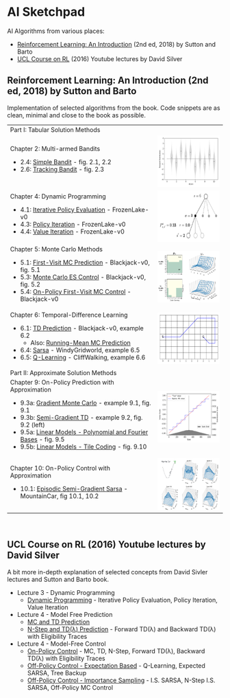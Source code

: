 <h1> AI Sketchpad </h1>

AI Algorithms from various places:

<ul>
  <li><a href="#rl-introduction">Reinforcement Learning: An Introduction</a> (2nd ed, 2018) by Sutton and Barto</li>
  <li><a href="#ucl-course-on-rl">UCL Course on RL</a> (2016) Youtube lectures by David Silver</li>
</ul>

<a name="rl-introduction"></a>
<h2> Reinforcement Learning: An Introduction (2nd ed, 2018) by Sutton and Barto </h2>

Implementation of selected algorithms from the book. Code snippets are as clean, minimal and close to the book as possible.

<table>
  <tr><td> Part I: Tabular Solution Methods <td/></tr>
 
  <tr>
    <td>
      <div>
        Chapter 2: Multi-armed Bandits
        <ul>
          <li> 2.4: <a href="RL_An_Introduction_2018/0204_Simple_Bandit.ipynb">Simple Bandit</a> - fig. 2.1, 2.2 </li>
          <li> 2.6: <a href="RL_An_Introduction_2018/0206_Tracking_Bandit.ipynb"> Tracking Bandit</a> - fig. 2.3 </li>
        </ul>
      </div>
    </td>
    <td style="border-color: white;">
      <img height="120" src="RL_An_Introduction_2018/assets/fig_0201.png"/>
    </td>
  </tr>

  <tr>
    <td>
      <div>
        Chapter 4: Dynamic Programming
        <ul>
          <li> 4.1: <a href="RL_An_Introduction_2018/0401_Iterative_Policy_Evaluation.ipynb">Iterative Policy Evaluation</a> - FrozenLake-v0 <!--gw 4.1 --> </li>
          <li> 4.3: <a href="RL_An_Introduction_2018/0403_Policy_Iteration.ipynb">Policy Iteration</a> - FrozenLake-v0 <!--gw, car-re, e4.2 f4.2 --> </li>
          <li> 4.4: <a href="RL_An_Introduction_2018/0404_Value_Iteration.ipynb">Value Iteration</a> - FrozenLake-v0 <!-- gambler problem, fig 4.3 --> </li>
        </ul>
      </div>
    </td>
    <td style="border-color: white;">
      <img height="120" src="RL_An_Introduction_2018/assets/0401_model_diagram.png"/>
    </td>
  </tr>
  
  
  <tr>
    <td>
      <div>
        Chapter 5: Monte Carlo Methods
        <ul>
          <li> 5.1: <a href="RL_An_Introduction_2018/0501_First_Visit_MC_Prediction.ipynb">First-Visit MC Prediction</a> - Blackjack-v0, fig. 5.1 </li>
          <li> 5.3: <a href="RL_An_Introduction_2018/0503_Monte_Carlo_ES_Control.ipynb">Monte Carlo ES Control</a> - Blackjack-v0, fig. 5.2 </li>
          <li> 5.4: <a href="RL_An_Introduction_2018/0504_On_Policy_First_Visit_MC_Control.ipynb">On-Policy First-Visit MC Control</a> - Blackjack-v0 </li>
        </ul>
      </div>
    </td>
    <td style="border-color: white;">
      <img height="120" src="RL_An_Introduction_2018/assets/fig_0503.png"/>
    </td>
  </tr>
  
  <tr>
    <td>
      <div>
        Chapter 6: Temporal-Difference Learning
        <ul>
          <li> 6.1: <a href="RL_An_Introduction_2018/0601_TD_Prediction.ipynb">TD Prediction</a> - Blackjack-v0, example 6.2 
              <ul><li> Also: <a href="RL_An_Introduction_2018/0601_TD_Prediction.ipynb">Running-Mean MC Prediction</a> </li></ul>
          </li>
          <li> 6.4: <a href="RL_An_Introduction_2018/0604_Sarsa.ipynb">Sarsa</a> - WindyGridworld, example 6.5 </li>
          <li> 6.5: <a href="RL_An_Introduction_2018/0605_Q_Learning.ipynb">Q-Learning</a> - CliffWalking, example 6.6 </li>
        </ul>
      </div>
    </td>
    <td style="border-color: white;">
      <img height="120" src="RL_An_Introduction_2018/assets/fig_0604a.png"/>
    </td>
  </tr>

  <tr><td> Part II: Approximate Solution Methods <td/></tr>
  
  <tr>
    <td>
      <div>
        Chapter 9: On-Policy Prediction with Approximation
        <ul>
          <li> 9.3a: <a href="RL_An_Introduction_2018/0903a_Gradient_MC.ipynb">Gradient Monte Carlo</a> - example 9.1, fig. 9.1 <!-- calc "true" --> </li>
          <li> 9.3b: <a href="RL_An_Introduction_2018/0903b_Semi_Gradient_TD.ipynb">Semi-Gradient TD</a> - example 9.2, fig. 9.2 (left) </li>
          <li> 9.5a: <a href="RL_An_Introduction_2018/0905a_LM_Poly_Fourier.ipynb">Linear Models - Polynomial and Fourier Bases</a> - fig. 9.5 </li>
          <li> 9.5b: <a href="RL_An_Introduction_2018/0905b_LM_Tile_Coding.ipynb">Linear Models - Tile Coding</a> - fig. 9.10 </li>
        </ul>
      </div>
    </td>
    <td style="border-color: white;">
      <img height="120" src="RL_An_Introduction_2018/assets/fig_0901.png"/>
    </td>
  </tr>
  
  <tr>
    <td>
      <div>
        Chapter 10: On-Policy Control with Approximation
        <ul>
          <li> 10.1: <a href="RL_An_Introduction_2018/1001_Episodic_Semi_Gradient_Sarsa.ipynb">Episodic Semi-Gradient Sarsa</a> - MountainCar, fig 10.1, 10.2 </li>
        </ul>
      </div>
    </td>
    <td style="border-color: white;">
      <img height="120" src="RL_An_Introduction_2018/assets/fig_1001.png"/>
    </td>
  </tr>

<!--
  <tr>
    <td>
      <div>
        Chapter Chapter
        <ul>
          <li> <a href=""></a> </li>
          <li> <a href=""></a> </li>
        </ul>
      </div>
    </td>
    <td style="border-color: white;">
      <img height="100" src=""/>
    </td>
  </tr>
-->
  
</table>


<!--
## Reinforcement Learning
### Reinforcement Learning: An Introduction (2nd ed, 2018) by Sutton and Barto
* Part I: Tabular Solution Methods
  * Chapter 2: Multi-armed Bandits
    * 2.4: [Simple Bandit](RL_An_Introduction_2018/0204_Simple_Bandit.ipynb) - fig. 2.1, 2.2
    * 2.6: [Tracking Bandit](RL_An_Introduction_2018/0206_Tracking_Bandit.ipynb) - fig. 2.3
  * Chapter 4: Dynamic Programming
    * 4.1: [Iterative Policy Evaluation](RL_An_Introduction_2018/0401_Iterative_Policy_Evaluation.ipynb) - FrozenLake-v0 
    * 4.3: [Policy Iteration](RL_An_Introduction_2018/0403_Policy_Iteration.ipynb) - FrozenLake-v0 
    * 4.4: [Value Iteration](RL_An_Introduction_2018/0404_Value_Iteration.ipynb) - FrozenLake-v0 
  * Chapter 5: Monte Carlo Methods
    * 5.1: [First-Visit MC Prediction](RL_An_Introduction_2018/0501_First_Visit_MC_Prediction.ipynb) - Blackjack-v0, fig. 5.1
    * 5.3: [Monte Carlo ES Control](RL_An_Introduction_2018/0503_Monte_Carlo_ES_Control.ipynb) - Blackjack-v0, fig. 5.2
    * 5.4: [On-Policy First-Visit MC Control](RL_An_Introduction_2018/0504_On_Policy_First_Visit_MC_Control.ipynb) - Blackjack-v0
  * Chapter 6: Temporal-Difference Learning
    * 6.1: [TD Prediction](RL_An_Introduction_2018/0601_TD_Prediction.ipynb) - Blackjack-v0, example 6.2, [Running-Mean MC Prediction](RL_An_Introduction_2018/0601_TD_Prediction.ipynb#Right-figure) alg.
    * 6.4: [Sarsa](RL_An_Introduction_2018/0604_Sarsa.ipynb) - WindyGridworld, example 6.5
    * 6.5: [Q-Learning](RL_An_Introduction_2018/0605_Q_Learning.ipynb) - CliffWalking, example 6.6
* Part II: Approximate Solution Methods
  * Chapter 9: On-Policy Prediction with Approximation
    * 9.3a: [Gradient Monte Carlo](RL_An_Introduction_2018/0903a_Gradient_MC.ipynb) - example 9.1, fig. 9.1 
    * 9.3b: [Semi-Gradient TD](RL_An_Introduction_2018/0903b_Semi_Gradient_TD.ipynb) - example 9.2, fig. 9.2 (left)
    * 9.5a: [Linear Models - Polynomial and Fourier Bases](RL_An_Introduction_2018/0905a_LM_Poly_Fourier.ipynb) - fig. 9.5
    * 9.5b: [Linear Models - Tile Coding](RL_An_Introduction_2018/0905b_LM_Tile_Coding.ipynb) - fig. 9.10
  * Chapter 10: On-Policy Control with Approximation
    * 10.1: [Episodic Semi-Gradient Sarsa](RL_An_Introduction_2018/1001_Episodic_Semi_Gradient_Sarsa.ipynb) - MountainCar, fig 10.1, 10.2
-->


<!-- 4.1    gw 4.1 -->
<!-- 4.3    gw, car-re, e4.2 f4.2 -->
<!-- 4.4    gambler problem, fig 4.3 -->
<!-- 9.3a   calc "true" -->

<!--* Chapter 1: Introduction -->
<!--  * Section 1.5: [Tic-Tac-Toe]() -->

<!--  * Section 2.7: [UCB Bandit]() - plot figure 2.4 -->
<!--  * Section 2.8: [Gradient Bandit]() - plot figure 2.5 -->
<!--  * Section 2.10: [Bandit Parameter Study]() - plot figure 2.6 -->

<!--  * Section 5.6: [Off-Policy MC Prediction](RL_An_Introduction_2018/0506_Off_Policy_MC_Prediction.ipynb) - fig. 5.3, 5.4-->
<!--  * Section 5.7: [Off-Policy MC Control](RL_An_Introduction_2018/0507_Off_Policy_MC_Control.ipynb) -->
<!--  * Section 5.8*: discounting aware IS -->
<!--  * Section 5.9*: per-decision IS -->

<!--  * Section 6.3: batch TD and MC - figure 6.2 -->
<!--  * Section 6.6: Expected Sarsa - figure 6.3, compare corridor? -->
<!--  * Section 6.7: Double Q-Learning - example 6.5 -->

<!--  * Section 7.1: N-Step TD Prediction - figure 7.2 -->
<!--  * Section 7.2: N-Step Sarsa - figure 7.4, +compare corridor? -->
<!--  * Section 7.3: Off-Policy N-Step Sarsa - importance sampling -->
<!--  * Section 7.5: N-Step Tree Backup -->
<!--  * Section 7.6: N-Step Q(phi?) - unifying algorithm -->

<!--  * Section 8.1: Random-Sample One-Step Tabular Q-Planning -->
<!--  * Section 8.2: Tabular Dyna-Q - dyna maze, fig 8.2, 8.3 -->
<!--  * Section 8.3: Fig 8.4, 8.5 (model is wrong) -->
<!--  * Section 8.4: Prioritized sweeping - example 8.4 -->
<!--  * Section 8.5: expected vs sample updates - figure 8.7 -->
<!--  * Section 8.6: trajectorry sampling - figure 8.8 -->
<!--  * Section 8.8, 8.9, 8.10, 8.11: planning at decision time - .. - MCTS -->

<!-- * Section 9.4 [N-Step Semi-Gradient TD]() - fig 9.2 (right)? -->
<!-- * Section 9.5 [Coarse Coding]() - square wave, fig 9.8 -->
<!-- * Section 9.8 [Least-Squares TD]() -->

<!-- * Section 10.2: [Semi-Gradient N-Step Sarsa]() - fig 10.3, 10.4 -->
<!-- * Section 10.3: [Differential Semi-Gradient Sarsa]() - avg. reward, fig. 10.5 -->
<!-- * Section 10.3: [Differential Semi-Gradient N-Step Sarsa]() -->

<!-- * Section 11.2* Off-policy divergence, fig 11.2 -->
<!-- * Section 11.7* Gradient-TD Methods fig 11.5 -->
<!-- * Section 11.8* Emphatic-TD Methods fig 11.5 -->

<!-- * Section 12.2: TD(λ) fig 12.3 -->
<!-- * Section 12.5: True Online TD(λ) fig 12.8 -->
<!-- * Section 12.7: Sarsa(λ) and True Online Sarsa(λ) - fig. 12.10, 12.11 -->
<!-- * Section 12.13: fig 12.14 -->

<!-- * Section 13.3: REINFORCE -->
<!-- * Section 13.4: REINFORCE with Baseline -->
<!-- * Section 13.5: One-Step Actor-Critic & Actor-Critic with Eligibility Traces (episodic) -->
<!-- * Section 13.6: Actor-Critic with Eligibility Traces (continuing) -->

<!--
* Linear Functions
  * Buckets
  * Tiles
* On-policy control - mountain car
* average reward [...]
* eligibility traces[...]
* policy gradients [...]
-->

<br/>

<a name="ucl-course-on-rl"></a>
<h2> UCL Course on RL (2016) Youtube lectures by David Silver </h2>

A bit more in-depth explanation of selected concepts from David Sivler lectures and Sutton and Barto book.

<ul>
  <li>
    Lecture 3 - Dynamic Programming
    <ul>
      <li><a href="UCL_Course_on_RL/Lecture03_DP/DynamicProgramming.ipynb">Dynamic Programming</a> - Iterative Policy Evaluation, Policy Iteration, Value Iteration</li>    
    </ul>
  </li>
  
  <li>
    Lecture 4 - Model Free Prediction
    <ul>
      <li><a href="UCL_Course_on_RL/Lecture04_Pred/ModelFreePrediction_Part1.ipynb">MC and TD Prediction</a></li>
      <li><a href="UCL_Course_on_RL/Lecture04_Pred/ModelFreePrediction_Part2.ipynb">N-Step and TD(λ) Prediction</a> - Forward TD(λ) and Backward TD(λ) with Eligibility Traces</li>    
    </ul>
  </li>
  
  <li>
    Lecture 4 - Model-Free Control
    <ul>
      <li><a href="UCL_Course_on_RL/Lecture05_Ctrl/ModelFreeControl_Part1.ipynb">On-Policy Control</a> - MC, TD, N-Step, Forward TD(λ), Backward TD(λ) with Eligibility Traces</li>
      <li><a href="UCL_Course_on_RL/Lecture05_Ctrl/ModelFreeControl_Part2.ipynb">Off-Policy Control - Expectation Based</a> - Q-Learning, Expected SARSA, Tree Backup</li>
      <li><a href="UCL_Course_on_RL/Lecture05_Ctrl/ModelFreeControl_Part3.ipynb">Off-Policy Control - Importance Sampling</a> - I.S. SARSA, N-Step I.S. SARSA, Off-Policy MC Control</li>
    </ul>
  </li>
<ul>



<!--
%3A  :
%28  (
%29  )
-->

